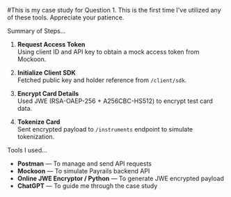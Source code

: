 #This is my case study for Question 1. This is the first time I've utilized any of these tools. Appreciate your patience.

Summary of Steps...
1. **Request Access Token**  
   Using client ID and API key to obtain a mock access token from Mockoon.

2. **Initialize Client SDK**  
   Fetched public key and holder reference from `/client/sdk`.

3. **Encrypt Card Details**  
   Used JWE (RSA-OAEP-256 + A256CBC-HS512) to encrypt test card data.

4. **Tokenize Card**  
   Sent encrypted payload to `/instruments` endpoint to simulate tokenization.

Tools I used...
- **Postman** — To manage and send API requests  
- **Mockoon** — To simulate Payrails backend API  
- **Online JWE Encryptor / Python** — To generate JWE encrypted payload
- **ChatGPT** — To guide me through the case study

